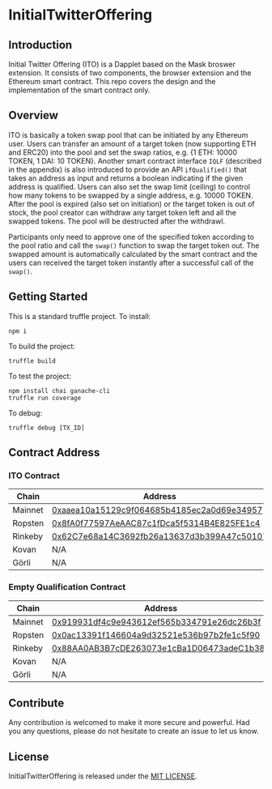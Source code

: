 # InitialTwitterOffering

## Introduction

Initial Twitter Offering (ITO) is a Dapplet based on the Mask broswer extension. It consists of two components, the browser extension and the Ethereum smart contract. This repo covers the design and the implementation of the smart contract only.

## Overview

ITO is basically a token swap pool that can be initiated by any Ethereum user. Users can transfer an amount of a target token (now supporting ETH and ERC20) into the pool and set the swap ratios, e.g. {1 ETH: 10000 TOKEN, 1 DAI: 10 TOKEN}. Another smart contract interface `IQLF` (described in the appendix) is also introduced to provide an API `ifQualified()` that takes an address as input and returns a boolean indicating if the given address is qualified. Users can also set the swap limit (ceiling) to control how many tokens to be swapped by a single address, e.g. 10000 TOKEN. After the pool is expired (also set on initiation) or the target token is out of stock, the pool creator can withdraw any target token left and all the swapped tokens. The pool will be destructed after the withdrawl.

Participants only need to approve one of the specified token according to the pool ratio and call the `swap()` function to swap the target token out. The swapped amount is automatically calculated by the smart contract and the users can received the target token instantly after a successful call of the `swap()`.

## Getting Started

This is a standard truffle project.
To install:
```
npm i
```
To build the project:
```
truffle build
```

To test the project:
```
npm install chai ganache-cli
truffle run coverage
```

To debug:
```
truffle debug [TX_ID]
```

## Contract Address

### ITO Contract

| Chain | Address |
| ----- | ------- |
| Mainnet | [0xaaea10a15129c9f064685b4185ec2a0d69e34957](https://etherscan.io/address/0xaaea10a15129c9f064685b4185ec2a0d69e34957) |
| Ropsten | [0x8fA0f77597AeAAC87c1fDca5f5314B4E825FE1c4](https://ropsten.etherscan.io/address/0x8fA0f77597AeAAC87c1fDca5f5314B4E825FE1c4) |
| Rinkeby | [0x62C7e68a14C3692fb26a13637d3b399A47c50107](https://rinkeby.etherscan.io/address/0x62C7e68a14C3692fb26a13637d3b399A47c50107) |
| Kovan | N/A |
| Görli | N/A |

### Empty Qualification Contract

| Chain | Address |
| ----- | ------- |
| Mainnet | [0x919931df4c9e943612ef565b334791e26dc26b3f](https://etherscan.io/address/0x919931df4c9e943612ef565b334791e26dc26b3f) |
| Ropsten | [0x0ac13391f146604a9d32521e536b97b2fe1c5f90](https://ropsten.etherscan.io/address/0x0ac13391f146604a9d32521e536b97b2fe1c5f90) |
| Rinkeby | [0x88AA0AB3B7cDE263073e1cBa1D06473adeC1b38E](https://rinkeby.etherscan.io/address/0x88AA0AB3B7cDE263073e1cBa1D06473adeC1b38E) |
| Kovan | N/A |
| Görli | N/A |


## Contribute

Any contribution is welcomed to make it more secure and powerful. Had you any questions, please do not hesitate to create an issue to let us know.

## License
InitialTwitterOffering is released under the [MIT LICENSE](LICENSE).
